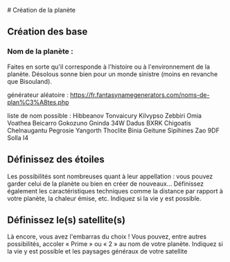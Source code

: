 # Création de la planète

## Création des base 

### Nom de la planète :

Faites en sorte qu'il corresponde à l'histoire ou à l'environnement de la planète. Désolous sonne bien pour un monde sinistre (moins en revanche que Bisouland).

générateur aléatoire : https://fr.fantasynamegenerators.com/noms-de-plan%C3%A8tes.php

liste de nom possible :
Hibbeanov
Tonvaicury
Kilvypso
Zebbiri
Omia
Voathea
Beicarro
Gokozuno
Gninda 34W
Dadus BXRK
Chigoatis
Chelnaugantu
Pegrosie
Yangorth
Thoclite
Binia
Geitune
Sipihines
Zao 9DF
Solla I4

## Définissez des étoiles

Les possibilités sont nombreuses quant à leur appellation : vous pouvez garder celui de la planète ou bien en créer de nouveaux... Définissez également les caractéristiques techniques comme la distance par rapport à votre planète, la chaleur émise, etc. Indiquez si la vie y est possible.

## Définissez le(s) satellite(s)

Là encore, vous avez l'embarras du choix ! Vous pouvez, entre autres possibilités, accoler « Prime » ou « 2 » au nom de votre planète. Indiquez si la vie y est possible et les paysages généraux de votre satellite
